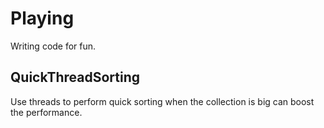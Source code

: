 # Playing
Writing code for fun.

## QuickThreadSorting
Use threads to perform quick sorting when the collection is big can boost the performance.

